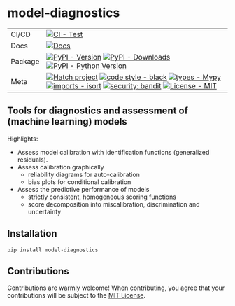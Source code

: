 # model-diagnostics

| | |
| --- | --- |
| CI/CD |[![CI - Test](https://github.com/lorentzenchr/model-diagnostics/actions/workflows/test.yml/badge.svg)](https://github.com/lorentzenchr/model-diagnostics/actions/workflows/test.yml)
| Docs | [![Docs](https://github.com/lorentzenchr/model-diagnostics/actions/workflows/docs.yml/badge.svg)](https://github.com/lorentzenchr/model-diagnostics/actions/workflows/docs.yml)
| Package | [![PyPI - Version](https://img.shields.io/pypi/v/model-diagnostics.svg?logo=pypi&label=PyPI&logoColor=gold)](https://pypi.org/project/model-diagnostics/) [![PyPI - Downloads](https://img.shields.io/pypi/dm/model-diagnostics.svg?color=blue&label=Downloads&logo=pypi&logoColor=gold)](https://pypi.org/project/model-diagnostics/) [![PyPI - Python Version](https://img.shields.io/pypi/pyversions/model-diagnostics.svg?logo=python&label=Python&logoColor=gold)](https://pypi.org/project/model-diagnostics/) |
| Meta | [![Hatch project](https://img.shields.io/badge/%F0%9F%A5%9A-Hatch-4051b5.svg)](https://github.com/pypa/hatch) [![code style - black](https://img.shields.io/badge/code%20style-black-000000.svg)](https://github.com/psf/black) [![types - Mypy](https://img.shields.io/badge/types-Mypy-blue.svg)](https://github.com/python/mypy) [![imports - isort](https://img.shields.io/badge/imports-isort-ef8336.svg)](https://github.com/pycqa/isort) [![security: bandit](https://img.shields.io/badge/security-bandit-yellow.svg)](https://github.com/PyCQA/bandit) [![License - MIT](https://img.shields.io/badge/license-MIT-9400d3.svg)](https://spdx.org/licenses/)

## Tools for diagnostics and assessment of (machine learning) models

Highlights:

- Assess model calibration with identification functions (generalized residuals).
- Assess calibration graphically
    - reliability diagrams for auto-calibration
    - bias plots for conditional calibration
- Assess the predictive performance of models
    - strictly consistent, homogeneous scoring functions
    - score decomposition into miscalibration, discrimination and uncertainty

## Installation

`pip install model-diagnostics`

## Contributions

Contributions are warmly welcome!
When contributing, you agree that your contributions will be subject to the [MIT License](https://github.com/lorentzenchr/model-diagnostics/blob/main/LICENSE).